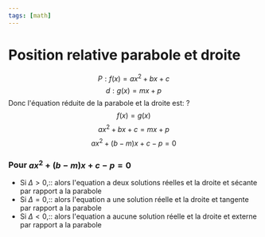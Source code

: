 ```yaml
---
tags: [math] 
---
```

# Position relative parabole et droite


$$P:f(x)=ax^2+bx+c$$
$$d:g(x)=mx+p$$
Donc l'équation réduite de la parabole et la droite est:
?
$$f(x)=g(x)$$
$$ax^2+bx+c=mx+p$$
$$ax^2+(b-m)x+c-p=0$$
<!--SR:!2024-01-18,102,290-->

### Pour $ax^2+(b-m)x+c-p=0$
- Si $\Delta>0$,:: alors l'equation a deux solutions réelles et la droite et sécante par rapport a la parabole
- Si $\Delta=0$,:: alors l'equation a une solution réelle et la droite et tangente par rapport a la parabole
- Si $\Delta<0$,:: alors l'equation a aucune solution réelle et la droite et externe par rapport a la parabole